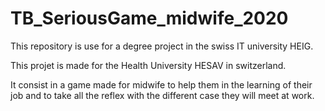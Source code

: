 # TB_SeriousGame_midwife_2020

This repository is use for a degree project in the swiss IT university HEIG. 

This projet is made for the Health University HESAV in switzerland. 

It consist in a game made for midwife to help them in the learning of their job and to take all the reflex with the different case they will meet at work.


